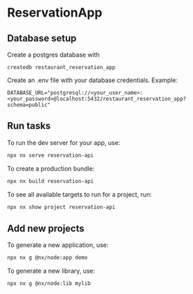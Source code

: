 # ReservationApp

## Database setup
Create a postgres database with
```
createdb restaurant_reservation_app
```
Create an .env file with your database credentials. Example:
```
DATABASE_URL="postgresql://<your_user_name>:<your_password>@localhost:5432/restaurant_reservation_app?schema=public"
```

## Run tasks

To run the dev server for your app, use:

```sh
npx nx serve reservation-api
```

To create a production bundle:

```sh
npx nx build reservation-api
```

To see all available targets to run for a project, run:

```sh
npx nx show project reservation-api
```
        
## Add new projects

To generate a new application, use:

```sh
npx nx g @nx/node:app demo
```

To generate a new library, use:

```sh
npx nx g @nx/node:lib mylib
```
